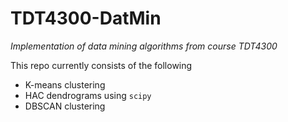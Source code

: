 ﻿# TDT4300-DatMin
*Implementation of data mining algorithms from course TDT4300*

This repo currently consists of the following

* K-means clustering
* HAC dendrograms using `scipy`
* DBSCAN clustering
